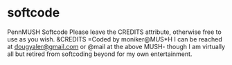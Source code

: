 # softcode
PennMUSH Softcode
Please leave the CREDITS attribute, otherwise free to use as you wish.
&CREDITS <object>=Coded by moniker@M*U*S*H
I can be reached at dougyaler@gmail.com or @mail at the above MUSH- though I am virtually all but retired from softcoding beyond for my own entertainment. 
